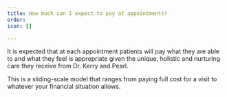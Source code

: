 ```yaml
---
title: How much can I expect to pay at appointments?
order: 
icon: []

---
```

It is expected that at each appointment patients will pay what they are able to and what they feel is appropriate given the unique, holistic and nurturing care they receive from Dr. Kerry and Pearl.

This is a sliding-scale model that ranges from paying full cost for a visit to whatever your financial situation allows.